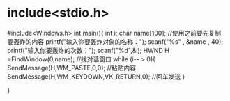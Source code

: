# include<stdio.h>
#include<Windows.h>
int main(){
		int i;
		char name[100];         //使用之前要先复制 要轰炸的内容 
		printf("输入你要轰炸对象的名称：");
		scanf("%s" , &name , 40);
		printf("输入你要轰炸的次数：");
		scanf("%d",&i);
		HWND H =FindWindow(0,name);       //找对话窗口 
		while (i-- > 0){
			SendMessage(H,WM_PASTE,0,0);           //粘贴内容 
			SendMessage(H,WM_KEYDOWN,VK_RETURN,0); //回车发送 
		} 
 
} 
